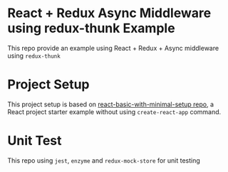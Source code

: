 # React + Redux Async Middleware using redux-thunk Example

This repo provide an example using React + Redux + Async middleware using `redux-thunk`

# Project Setup

This project setup is based on [react-basic-with-minimal-setup repo](https://github.com/janumedia/react-basic-with-minimal-setup), a React project starter example without using `create-react-app` command.

# Unit Test

This repo using `jest`, `enzyme` and `redux-mock-store` for unit testing